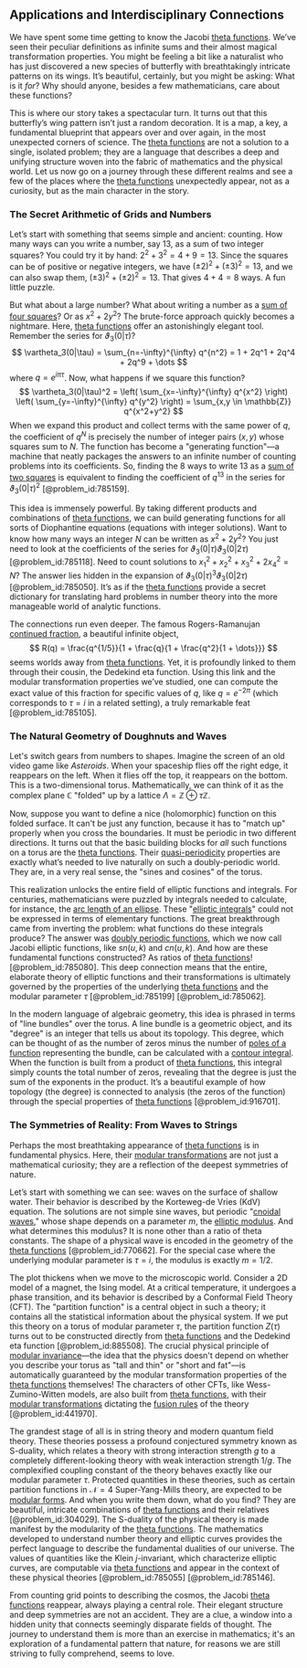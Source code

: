 ## Applications and Interdisciplinary Connections

We have spent some time getting to know the Jacobi [theta functions](@article_id:202418). We’ve seen their peculiar definitions as infinite sums and their almost magical transformation properties. You might be feeling a bit like a naturalist who has just discovered a new species of butterfly with breathtakingly intricate patterns on its wings. It’s beautiful, certainly, but you might be asking: What is it *for*? Why should anyone, besides a few mathematicians, care about these functions?

This is where our story takes a spectacular turn. It turns out that this butterfly’s wing pattern isn’t just a random decoration. It is a map, a key, a fundamental blueprint that appears over and over again, in the most unexpected corners of science. The [theta functions](@article_id:202418) are not a solution to a single, isolated problem; they are a language that describes a deep and unifying structure woven into the fabric of mathematics and the physical world. Let us now go on a journey through these different realms and see a few of the places where the [theta functions](@article_id:202418) unexpectedly appear, not as a curiosity, but as the main character in the story.

### The Secret Arithmetic of Grids and Numbers

Let’s start with something that seems simple and ancient: counting. How many ways can you write a number, say 13, as a sum of two integer squares? You could try it by hand: $2^2 + 3^2 = 4+9=13$. Since the squares can be of positive or negative integers, we have $(\pm 2)^2 + (\pm 3)^2 = 13$, and we can also swap them, $(\pm 3)^2 + (\pm 2)^2=13$. That gives $4+4=8$ ways. A fun little puzzle.

But what about a large number? What about writing a number as a [sum of four squares](@article_id:202961)? Or as $x^2 + 2y^2$? The brute-force approach quickly becomes a nightmare. Here, [theta functions](@article_id:202418) offer an astonishingly elegant tool. Remember the series for $\vartheta_3(0|\tau)$?
$$ \vartheta_3(0|\tau) = \sum_{n=-\infty}^{\infty} q^{n^2} = 1 + 2q^1 + 2q^4 + 2q^9 + \dots $$
where $q=e^{i\pi\tau}$. Now, what happens if we square this function?
$$ \vartheta_3(0|\tau)^2 = \left( \sum_{x=-\infty}^{\infty} q^{x^2} \right) \left( \sum_{y=-\infty}^{\infty} q^{y^2} \right) = \sum_{x,y \in \mathbb{Z}} q^{x^2+y^2} $$
When we expand this product and collect terms with the same power of $q$, the coefficient of $q^N$ is precisely the number of integer pairs $(x,y)$ whose squares sum to $N$. The function has become a "generating function"—a machine that neatly packages the answers to an infinite number of counting problems into its coefficients. So, finding the 8 ways to write 13 as a [sum of two squares](@article_id:634272) is equivalent to finding the coefficient of $q^{13}$ in the series for $\vartheta_3(0|\tau)^2$ [@problem_id:785159].

This idea is immensely powerful. By taking different products and combinations of [theta functions](@article_id:202418), we can build generating functions for all sorts of Diophantine equations (equations with integer solutions). Want to know how many ways an integer $N$ can be written as $x^2 + 2y^2$? You just need to look at the coefficients of the series for $\vartheta_3(0|\tau)\vartheta_3(0|2\tau)$ [@problem_id:785118]. Need to count solutions to $x_1^2 + x_2^2 + x_3^2 + 2x_4^2=N$? The answer lies hidden in the expansion of $\vartheta_3(0|\tau)^3 \vartheta_3(0|2\tau)$ [@problem_id:785050]. It’s as if the [theta functions](@article_id:202418) provide a secret dictionary for translating hard problems in number theory into the more manageable world of analytic functions.

The connections run even deeper. The famous Rogers-Ramanujan [continued fraction](@article_id:636464), a beautiful infinite object,
$$ R(q) = \frac{q^{1/5}}{1 + \frac{q}{1 + \frac{q^2}{1 + \dots}}} $$
seems worlds away from [theta functions](@article_id:202418). Yet, it is profoundly linked to them through their cousin, the Dedekind eta function. Using this link and the modular transformation properties we’ve studied, one can compute the exact value of this fraction for specific values of $q$, like $q=e^{-2\pi}$ (which corresponds to $\tau=i$ in a related setting), a truly remarkable feat [@problem_id:785105].

### The Natural Geometry of Doughnuts and Waves

Let's switch gears from numbers to shapes. Imagine the screen of an old video game like *Asteroids*. When your spaceship flies off the right edge, it reappears on the left. When it flies off the top, it reappears on the bottom. This is a two-dimensional torus. Mathematically, we can think of it as the complex plane $\mathbb{C}$ "folded" up by a lattice $\Lambda = \mathbb{Z} \oplus \tau\mathbb{Z}$.

Now, suppose you want to define a nice (holomorphic) function on this folded surface. It can't be just any function, because it has to "match up" properly when you cross the boundaries. It must be periodic in two different directions. It turns out that the basic building blocks for *all* such functions on a torus are the [theta functions](@article_id:202418). Their [quasi-periodicity](@article_id:262443) properties are exactly what’s needed to live naturally on such a doubly-periodic world. They are, in a very real sense, the "sines and cosines" of the torus.

This realization unlocks the entire field of elliptic functions and integrals. For centuries, mathematicians were puzzled by integrals needed to calculate, for instance, the [arc length of an ellipse](@article_id:169199). These "[elliptic integrals](@article_id:173940)" could not be expressed in terms of elementary functions. The great breakthrough came from inverting the problem: what functions do these integrals produce? The answer was [doubly periodic functions](@article_id:170888), which we now call Jacobi elliptic functions, like $sn(u,k)$ and $cn(u,k)$. And how are these fundamental functions constructed? As ratios of [theta functions](@article_id:202418)! [@problem_id:785080]. This deep connection means that the entire, elaborate theory of elliptic functions and their transformations is ultimately governed by the properties of the underlying [theta functions](@article_id:202418) and the modular parameter $\tau$ [@problem_id:785199] [@problem_id:785062].

In the modern language of algebraic geometry, this idea is phrased in terms of "line bundles" over the torus. A line bundle is a geometric object, and its "degree" is an integer that tells us about its topology. This degree, which can be thought of as the number of zeros minus the number of [poles of a function](@article_id:188575) representing the bundle, can be calculated with a [contour integral](@article_id:164220). When the function is built from a product of [theta functions](@article_id:202418), this integral simply counts the total number of zeros, revealing that the degree is just the sum of the exponents in the product. It’s a beautiful example of how topology (the degree) is connected to analysis (the zeros of the function) through the special properties of [theta functions](@article_id:202418) [@problem_id:916701].

### The Symmetries of Reality: From Waves to Strings

Perhaps the most breathtaking appearance of [theta functions](@article_id:202418) is in fundamental physics. Here, their [modular transformations](@article_id:184416) are not just a mathematical curiosity; they are a reflection of the deepest symmetries of nature.

Let’s start with something we can see: waves on the surface of shallow water. Their behavior is described by the Korteweg-de Vries (KdV) equation. The solutions are not simple sine waves, but periodic "[cnoidal waves](@article_id:196846)," whose shape depends on a parameter $m$, the [elliptic modulus](@article_id:177703). And what determines this modulus? It is none other than a ratio of theta constants. The shape of a physical wave is encoded in the geometry of the [theta functions](@article_id:202418) [@problem_id:770662]. For the special case where the underlying modular parameter is $\tau=i$, the modulus is exactly $m=1/2$.

The plot thickens when we move to the microscopic world. Consider a 2D model of a magnet, the Ising model. At a critical temperature, it undergoes a phase transition, and its behavior is described by a Conformal Field Theory (CFT). The "partition function" is a central object in such a theory; it contains all the statistical information about the physical system. If we put this theory on a torus of modular parameter $\tau$, the partition function $Z(\tau)$ turns out to be constructed directly from [theta functions](@article_id:202418) and the Dedekind eta function [@problem_id:885508]. The crucial physical principle of [modular invariance](@article_id:149908)—the idea that the physics doesn't depend on whether you describe your torus as "tall and thin" or "short and fat"—is automatically guaranteed by the modular transformation properties of the [theta functions](@article_id:202418) themselves! The characters of other CFTs, like Wess-Zumino-Witten models, are also built from [theta functions](@article_id:202418), with their [modular transformations](@article_id:184416) dictating the [fusion rules](@article_id:141746) of the theory [@problem_id:441970].

The grandest stage of all is in string theory and modern quantum field theory. These theories possess a profound conjectured symmetry known as S-duality, which relates a theory with strong interaction strength $g$ to a completely different-looking theory with weak interaction strength $1/g$. The complexified coupling constant of the theory behaves exactly like our modular parameter $\tau$. Protected quantities in these theories, such as certain partition functions in $\mathcal{N}=4$ Super-Yang-Mills theory, are expected to be [modular forms](@article_id:159520). And when you write them down, what do you find? They are beautiful, intricate combinations of [theta functions](@article_id:202418) and their relatives [@problem_id:304029]. The S-duality of the physical theory is made manifest by the modularity of the [theta functions](@article_id:202418). The mathematics developed to understand number theory and elliptic curves provides the perfect language to describe the fundamental dualities of our universe. The values of quantities like the Klein $j$-invariant, which characterize elliptic curves, are computable via [theta functions](@article_id:202418) and appear in the context of these physical theories [@problem_id:785055] [@problem_id:785146].

From counting grid points to describing the cosmos, the Jacobi [theta functions](@article_id:202418) reappear, always playing a central role. Their elegant structure and deep symmetries are not an accident. They are a clue, a window into a hidden unity that connects seemingly disparate fields of thought. The journey to understand them is more than an exercise in mathematics; it's an exploration of a fundamental pattern that nature, for reasons we are still striving to fully comprehend, seems to love.